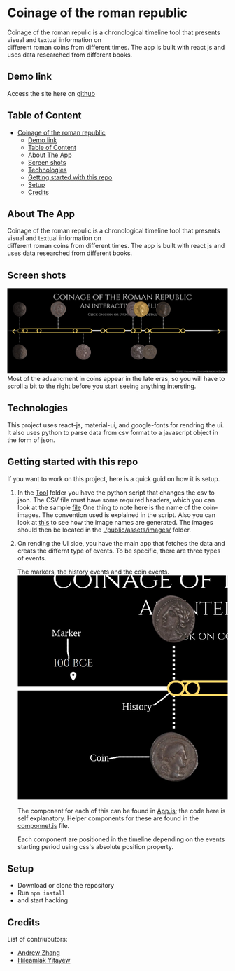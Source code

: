 # Coinage of the roman republic
Coinage of the roman repulic is a chronological timeline tool that presents visual and textual information on  
different roman coins from different times. The app is built with react js and uses data researched from 
different books.

## Demo link
Access the site here on [github](https://hileamlakb.github.io/coinage-history/)

## Table of Content

- [Coinage of the roman republic](#coinage-of-the-roman-republic)
  - [Demo link](#demo-link)
  - [Table of Content](#table-of-content)
  - [About The App](#about-the-app)
  - [Screen shots](#screen-shots)
  - [Technologies](#technologies)
  - [Getting started with this repo](#getting-started-with-this-repo)
  - [Setup](#setup)
  - [Credits](#credits)

## About The App

Coinage of the roman repulic is a chronological timeline tool that presents visual and textual information on  
different roman coins from different times. The app is built with react js and uses data researched from 
different books.

## Screen shots

![](./coins.png)
Most of the advancment in coins appear in the late eras, so you will have to scroll a bit to the right before
you start seeing anything intersting.

## Technologies
This project uses react-js, material-ui, and google-fonts for rendring the ui.
It also uses python to parse data from csv format to a javascript object in the form of json.

## Getting started with this repo
If you want to work on this project, here is a quick guid on how it is setup. 

1. In the [Tool](./Tool/) folder you have the python script that changes the csv to json.
The CSV file must have some required headers, which you can look at the sample [file](./Tool/timelinecontent.csv)
One thing to note here is the name of the coin-images. The convention used is explained in the script. Also you can look at [this](./Tool/img_namer.ipynb) to see how the image names are generated. The images should then be located in 
the [./public/assets/images/](./public/assets/images/) folder.

2. On rending the UI side, you have the main app that fetches the data and creats the differnt type of events. To be
   specific, there are three types of events.

   The markers, the history events and the coin events. 
   ![differntEvents](./differentEvents.jpg)

   The component for each of this can be found in [App.js](./src/App.js); the code here is self explanatory. Helper components for these are found in the [componnet.js](./src/components.js) file.

   Each component are positioned in the timeline depending on the events starting period using css's absolute position 
   property. 

## Setup
- Download or clone the repository
- Run `npm install`
- and start hacking


## Credits
List of contriubutors:
- [Andrew Zhang](@asparte)
- [Hileamlak Yitayew](@hileamlakb)

